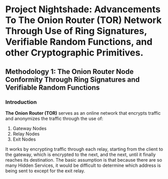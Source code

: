 # Project Nightshade: Advancements To The Onion Router (TOR) Network Through Use of Ring Signatures, Verifiable Random Functions, and other Cryptographic Primitives.

## Methodology 1: The Onion Router Node Conformity Through Ring Signatures and Verifiable Random Functions

### Introduction

**The Onion Router (TOR)** serves as an online network that encrypts traffic and anonymizes the traffic through the use of:

1. Gateway Nodes
2. Relay Nodes
3. Exit Nodes

It works by encrypting traffic through each relay, starting from the client to the gateway, which is encrypted to the next, and the next, until it finally reaches its destination. The basic assumption is that because there are so many Hidden Services, it would be difficult to determine which address is being sent to except for the exit relay.
